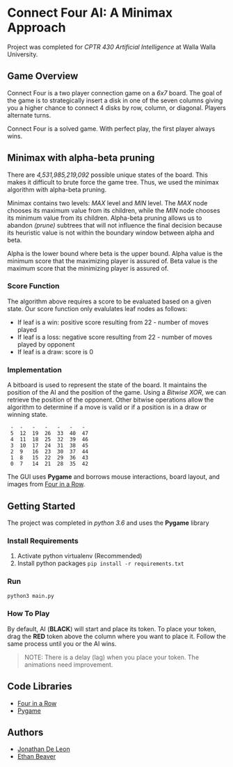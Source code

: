 # Connect Four AI: A Minimax Approach

Project was completed for *CPTR 430 Artificial Intelligence* at Walla Walla University.

## Game Overview

Connect Four is a two player connection game on a *6x7* board. The goal of the game is to strategically insert a disk in one of the seven columns giving you a higher chance to connect 4 disks by row, column, or diagonal. Players alternate turns. 

Connect Four is a solved game. With perfect play, the first player always wins.

## Minimax with alpha-beta pruning

There are *4,531,985,219,092* possible unique states of the board. This makes it difficult to brute force the game tree. Thus, we used the minimax algorithm with alpha-beta pruning. 

Minimax contains two levels: *MAX* level and *MIN* level. The *MAX* node chooses its maximum value from its children, while the *MIN* node chooses its minimum value from its children. Alpha-beta pruning allows us to abandon *(prune)* subtrees that will not influence the final decision because its heuristic value is not within the boundary window between alpha and beta. 

Alpha is the lower bound where beta is the upper bound. Alpha value is the minimum score that the maximizing player is assured of. Beta value is the maximum score that the minimizing player is assured of.

### Score Function

The algorithm above requires a score to be evaluated based on a given state. Our score function only evalulates leaf nodes as follows:

* If leaf is a win: positive score resulting from 22 - number of moves played
* If leaf is a loss: negative score resulting from 22 - number of moves played by opponent
* If leaf is a draw: score is 0

### Implementation

A bitboard is used to represent the state of the board. It maintains the position of the AI and the position of the game. Using a *Bitwise XOR*, we can retrieve the position of the opponent. Other bitwise operations allow the algorithm to determine if a move is valid or if a position is in a draw or winning state.

```
 -  -   -   -   -   -   -
 5  12  19  26  33  40  47
 4  11  18  25  32  39  46
 3  10  17  24  31  38  45
 2  9   16  23  30  37  44
 1  8   15  22  29  36  43
 0  7   14  21  28  35  42
```

The GUI uses **Pygame**  and borrows mouse interactions, board layout, and images from [Four in a Row](http://inventwithpython.com/blog/2011/06/10/new-game-source-code-four-in-a-row/​). 

## Getting Started

The project was completed in *python 3.6* and uses the **Pygame** library

### Install Requirements

1. Activate python virtualenv (Recommended)
2. Install python packages `pip install -r requirements.txt`

### Run 
```python
python3 main.py
```

### How To Play

By default, AI (**BLACK**) will start and place its token. To place your token, drag the **RED** token above the column where you want to place it. Follow the same process until you or the AI wins.

> NOTE: There is a delay (lag) when you place your token. The animations need improvement.

## Code Libraries
- [Four in a Row](http://inventwithpython.com/blog/2011/06/10/new-game-source-code-four-in-a-row/​)
- [Pygame](https://www.pygame.org/)

## Authors
- [Jonathan De Leon](https://www.github.com/JonathanDeLeon)
- [Ethan Beaver](https://www.github.com/ethanbeaver)